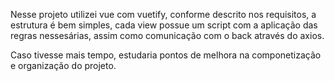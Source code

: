 Nesse projeto utilizei vue com vuetify, conforme descrito nos requisitos, a estrutura é bem simples, cada view possue um script com a aplicação das regras nessesárias, assim como comunicação com o back através do axios.

Caso tivesse mais tempo, estudaria pontos de melhora na componetização e organização do projeto.